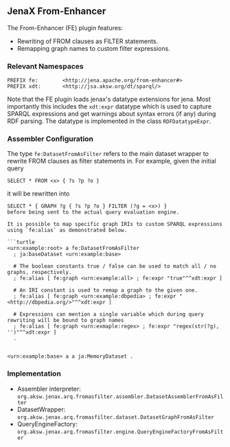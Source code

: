 ## JenaX From-Enhancer

The From-Enhancer (FE) plugin features:

* Rewriting of FROM clauses as FILTER statements.
* Remapping graph names to custom filter expressions.


### Relevant Namespaces

```sparql
PREFIX fe:        <http://jena.apache.org/from-enhancer#>
PREFIX xdt:       <http://jsa.aksw.org/dt/sparql/>
```

Note that the FE plugin loads jenax's datatype extensions for jena. Most importantly this includes the `xdt:expr` datatype which is used to capture SPARQL expressions and get warnings about syntax errors (if any) during RDF parsing.
The datatype is implemented in the class `RDFDatatypeExpr`.

### Assembler Configuration

The type `fe:DatasetFromAsFilter` refers to the main dataset wrapper to rewrite FROM clauses as filter statements in.
For example, given the initial query
```sparql
SELECT * FROM <x> { ?s ?p ?o }
```
it will be rewritten into
```sparql
SELECT * { GRAPH ?g { ?s ?p ?o } FILTER (?g = <x>) }
before being sent to the actual query evaluation engine.

It is possible to map specific graph IRIs to custom SPARQL expressions using `fe:alias` as demonstrated below.

```turtle
<urn:example:root> a fe:DatasetFromAsFilter
  ; ja:baseDataset <urn:example:base>

  # The boolean constants true / false can be used to match all / no graphs, respectively.
  ; fe:alias [ fe:graph <urn:example:all> ; fe:expr "true"^^xdt:expr ]

  # An IRI constant is used to remap a graph to the given one.
  ; fe:alias [ fe:graph <urn:example:dbpedia> ; fe:expr "<http://dbpedia.org/>"^^xdt:expr ]

  # Expressions can mention a single variable which during query rewriting will be bound to graph names
  ; fe:alias [ fe:graph <urn:exmaple:regex> ; fe:expr "regex(str(?g), '')"^^xdt:expr ]
  .


<urn:example:base> a a ja:MemoryDataset .
```

### Implementation

* Assembler interpreter: `org.aksw.jenax.arq.fromasfilter.assembler.DatasetAssemblerFromAsFilter`
* DatasetWrapper: `org.aksw.jenax.arq.fromasfilter.dataset.DatasetGraphFromAsFilter`
* QueryEngineFactory: `org.aksw.jenax.arq.fromasfilter.engine.QueryEngineFactoryFromAsFilter`

